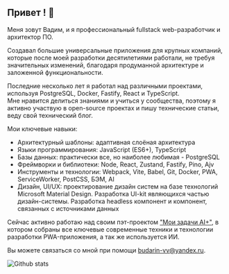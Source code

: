 ## Привет ! 👋

Меня зовут Вадим, и я профессиональный fullstack web-разработчик и архитектор ПО. 

Создавал большие универсальные приложения для крупных компаний, которые после моей разработки десятилетиями работали, не требуя значительных изменений, благодаря продуманной архитектуре и заложенной функциональности.

Последние несколько лет я работал над различными проектами, используя PostgreSQL, Docker, Fastify, React и TypeScript. <br />
Мне нравится делиться знаниями и учиться у сообщества, поэтому я активно участвую в open-source проектах и пишу технические статьи, веду свой технический блог. 

Мои ключевые навыки:

- Архитектурный шаблоны: адаптивная слоёная архитектура
- Языки программирования: JavaScript (ES6+), TypeScript
- Базы данных: практически все, но наиболее любимая - PostgreSQL
- Фреймворки и библиотеки: Node, React, Zustand, Fastify, Pino, Ajv
- Инструменты и технологии: Webpack, Vite, Babel, Git, Docker, PWA, ServiceWorker, PostCSS, БЭМ, AI
- Дизайн, UI/UX: проектирование дизайн систем на базе технологий Microsoft Material Design. Разработка UI-kit являющихся частью дизайн-системы. Разработка headless компонент и компонент, связанных с источниками данных


Сейчас активно работаю над своим пэт-проектом ["Мои задачи AI+"](https://github.com/budarin/my-tasks), в котором собраны все ключевые современные техники и технологии разработки PWA-приложения, а так же используется ИИ.

Вы можете связаться со мной при помощи budarin-vv@yandex.ru.

![Github stats](https://github-readme-stats.vercel.app/api?username=budarin)


<!--
**budarin/budarin** is a ✨ _special_ ✨ repository because its `README.md` (this file) appears on your GitHub profile.

Here are some ideas to get you started:

- 🔭 I’m currently working on ...
- 🌱 I’m currently learning ...
- 👯 I’m looking to collaborate on ...
- 🤔 I’m looking for help with ...
- 💬 Ask me about ...
- 📫 How to reach me: ...
- 😄 Pronouns: ...
- ⚡ Fun fact: ...
-->
